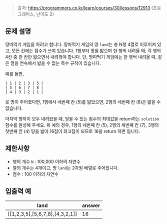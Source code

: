 > 출처: https://programmers.co.kr/learn/courses/30/lessons/12913 (프로그래머스, 난이도 2)

## 문제 설명

땅따먹기 게임을 하려고 합니다. 땅따먹기 게임의 땅 `land`는 총 N행 4열로 이루어져 있고, 모든 칸에는 점수가 쓰여 있습니다. 1행부터 땅을 밟으며 한 행씩 내려올 때, 각 행의 4칸 중 한 칸만 밟으면서 내려와야 합니다. 단, 땅따먹기 게임에는 한 행씩 내려올 때, 같은 열을 연속해서 밟을 수 없는 특수 규칙이 있습니다.

예를 들면,

```
| 1 | 2 | 3 | 5 |
| 5 | 6 | 7 | 8 |
| 4 | 3 | 2 | 1 |
```

로 땅이 주어졌다면, 1행에서 네번째 칸 (5)를 밟았으면, 2행의 네번째 칸 (8)은 밟을 수 없습니다.

마지막 행까지 모두 내려왔을 때, 얻을 수 있는 점수의 최대값을 return하는 `solution` 함수를 완성해 주세요. 위 예의 경우, 1행의 네번째 칸 (5), 2행의 세번째 칸 (7), 3행의 첫번째 칸 (4) 땅을 밟아 16점이 최고점이 되므로 16을 return 하면 됩니다.

## 제한사항

- 행의 개수 `N` : 100,000 이하의 자연수
- 열의 개수는 4개이고, 땅 `land`는 2차원 배열로 주어집니다.
- 점수 : 100 이하의 자연수

## 입출력 예

| land                                    | answer |
| --------------------------------------- | ------ |
| &#91;[1,2,3,5],[5,6,7,8],[4,3,2,1]&#93; | 16     |
